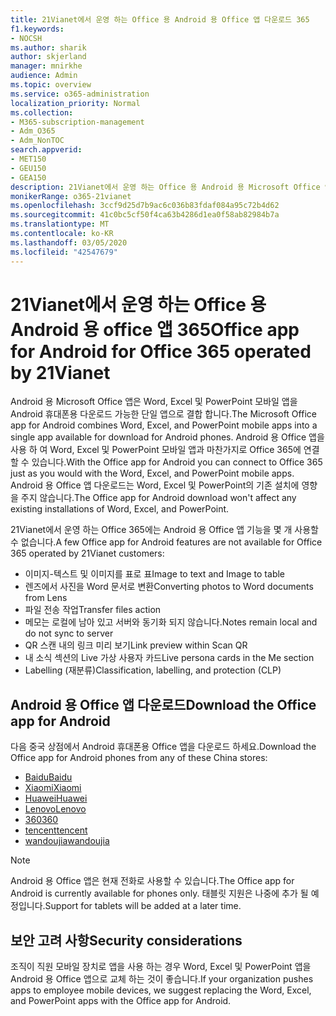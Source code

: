 ```yaml
---
title: 21Vianet에서 운영 하는 Office 용 Android 용 Office 앱 다운로드 365
f1.keywords:
- NOCSH
ms.author: sharik
author: skjerland
manager: mnirkhe
audience: Admin
ms.topic: overview
ms.service: o365-administration
localization_priority: Normal
ms.collection:
- M365-subscription-management
- Adm_O365
- Adm_NonTOC
search.appverid:
- MET150
- GEU150
- GEA150
description: 21Vianet에서 운영 하는 Office 용 Android 용 Microsoft Office 앱 365에 대 한 자세한 내용과 중국 고객을 위해 다운로드 하는 방법에 대해 자세히 알아보세요.
monikerRange: o365-21vianet
ms.openlocfilehash: 3ccf9d25d7b9ac6c036b83fdaf084a95c72b4d62
ms.sourcegitcommit: 41c0bc5cf50f4ca63b4286d1ea0f58ab82984b7a
ms.translationtype: MT
ms.contentlocale: ko-KR
ms.lasthandoff: 03/05/2020
ms.locfileid: "42547679"
---
```

# <a name="office-app-for-android-for-office-365-operated-by-21vianet"></a><span data-ttu-id="e3926-103">21Vianet에서 운영 하는 Office 용 Android 용 office 앱 365</span><span class="sxs-lookup"><span data-stu-id="e3926-103">Office app for Android for Office 365 operated by 21Vianet</span></span>

<span data-ttu-id="e3926-104">Android 용 Microsoft Office 앱은 Word, Excel 및 PowerPoint 모바일 앱을 Android 휴대폰용 다운로드 가능한 단일 앱으로 결합 합니다.</span><span class="sxs-lookup"><span data-stu-id="e3926-104">The Microsoft Office app for Android combines Word, Excel, and PowerPoint mobile apps into a single app available for download for Android phones.</span></span> <span data-ttu-id="e3926-105">Android 용 Office 앱을 사용 하 여 Word, Excel 및 PowerPoint 모바일 앱과 마찬가지로 Office 365에 연결할 수 있습니다.</span><span class="sxs-lookup"><span data-stu-id="e3926-105">With the Office app for Android you can connect to Office 365 just as you would with the Word, Excel, and PowerPoint mobile apps.</span></span> <span data-ttu-id="e3926-106">Android 용 Office 앱 다운로드는 Word, Excel 및 PowerPoint의 기존 설치에 영향을 주지 않습니다.</span><span class="sxs-lookup"><span data-stu-id="e3926-106">The Office app for Android download won't affect any existing installations of Word, Excel, and PowerPoint.</span></span>

<span data-ttu-id="e3926-107">21Vianet에서 운영 하는 Office 365에는 Android 용 Office 앱 기능을 몇 개 사용할 수 없습니다.</span><span class="sxs-lookup"><span data-stu-id="e3926-107">A few Office app for Android features are not available for Office 365 operated by 21Vianet customers:</span></span>

- <span data-ttu-id="e3926-108">이미지-텍스트 및 이미지를 표로 표</span><span class="sxs-lookup"><span data-stu-id="e3926-108">Image to text and Image to table</span></span> 
- <span data-ttu-id="e3926-109">렌즈에서 사진을 Word 문서로 변환</span><span class="sxs-lookup"><span data-stu-id="e3926-109">Converting photos to Word documents from Lens</span></span> 
- <span data-ttu-id="e3926-110">파일 전송 작업</span><span class="sxs-lookup"><span data-stu-id="e3926-110">Transfer files action</span></span> 
- <span data-ttu-id="e3926-111">메모는 로컬에 남아 있고 서버와 동기화 되지 않습니다.</span><span class="sxs-lookup"><span data-stu-id="e3926-111">Notes remain local and do not sync to server</span></span>
- <span data-ttu-id="e3926-112">QR 스캔 내의 링크 미리 보기</span><span class="sxs-lookup"><span data-stu-id="e3926-112">Link preview within Scan QR</span></span>
- <span data-ttu-id="e3926-113">내 소식 섹션의 Live 가상 사용자 카드</span><span class="sxs-lookup"><span data-stu-id="e3926-113">Live persona cards in the Me section</span></span>
- <span data-ttu-id="e3926-114">Labelling (재분류)</span><span class="sxs-lookup"><span data-stu-id="e3926-114">Classification, labelling, and protection (CLP)</span></span>


## <a name="download-the-office-app-for-android"></a><span data-ttu-id="e3926-115">Android 용 Office 앱 다운로드</span><span class="sxs-lookup"><span data-stu-id="e3926-115">Download the Office app for Android</span></span>

<span data-ttu-id="e3926-116">다음 중국 상점에서 Android 휴대폰용 Office 앱을 다운로드 하세요.</span><span class="sxs-lookup"><span data-stu-id="e3926-116">Download the Office app for Android phones from any of these China stores:</span></span>
- [<span data-ttu-id="e3926-117">Baidu</span><span class="sxs-lookup"><span data-stu-id="e3926-117">Baidu</span></span>](https://shouji.baidu.com/software/26842919.html)
- [<span data-ttu-id="e3926-118">Xiaomi</span><span class="sxs-lookup"><span data-stu-id="e3926-118">Xiaomi</span></span>](http://app.mi.com/details?id=com.microsoft.office.officehub&ref=search)
- [<span data-ttu-id="e3926-119">Huawei</span><span class="sxs-lookup"><span data-stu-id="e3926-119">Huawei</span></span>](https://appstore.huawei.com/app/C10888510)
- [<span data-ttu-id="e3926-120">Lenovo</span><span class="sxs-lookup"><span data-stu-id="e3926-120">Lenovo</span></span>](https://www.lenovomm.com/appdetail/com.microsoft.office.officehub/43003745)
- [<span data-ttu-id="e3926-121">360</span><span class="sxs-lookup"><span data-stu-id="e3926-121">360</span></span>](http://zhushou.360.cn/detail/index/soft_id/708682?recrefer=SE_D_office%20mobile)
- [<span data-ttu-id="e3926-122">tencent</span><span class="sxs-lookup"><span data-stu-id="e3926-122">tencent</span></span>](https://sj.qq.com/myapp/detail.htm?apkName=com.microsoft.office.officehub)
- [<span data-ttu-id="e3926-123">wandoujia</span><span class="sxs-lookup"><span data-stu-id="e3926-123">wandoujia</span></span>](https://www.wandoujia.com/apps/1502895)

> [!NOTE]
> <span data-ttu-id="e3926-124">Android 용 Office 앱은 현재 전화로 사용할 수 있습니다.</span><span class="sxs-lookup"><span data-stu-id="e3926-124">The Office app for Android is currently available for phones only.</span></span> <span data-ttu-id="e3926-125">태블릿 지원은 나중에 추가 될 예정입니다.</span><span class="sxs-lookup"><span data-stu-id="e3926-125">Support for tablets will be added at a later time.</span></span> 


## <a name="security-considerations"></a><span data-ttu-id="e3926-126">보안 고려 사항</span><span class="sxs-lookup"><span data-stu-id="e3926-126">Security considerations</span></span>

<span data-ttu-id="e3926-127">조직이 직원 모바일 장치로 앱을 사용 하는 경우 Word, Excel 및 PowerPoint 앱을 Android 용 Office 앱으로 교체 하는 것이 좋습니다.</span><span class="sxs-lookup"><span data-stu-id="e3926-127">If your organization pushes apps to employee mobile devices, we suggest replacing the Word, Excel, and PowerPoint apps with the Office app for Android.</span></span>  


